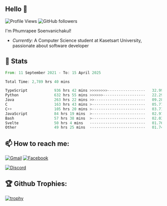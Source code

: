 
<h2>Hello 👋</h2> 

![Profile Views](https://komarev.com/ghpvc/?username=Homiez09&label=Profile%20views&color=0e75b6&style=flat)
![GitHub followers](https://img.shields.io/github/followers/HomieZ09.svg?style=social&label=Follow)


I'm Phumrapee Soenvanichakul!

- <i>Currently:</i> A Computer Science student at Kasetsart University, passionate about software developer

<h2>👀 Stats</h2>

<!--START_SECTION:waka-->

```rust
From: 11 September 2021 - To: 15 April 2025

Total Time: 2,789 hrs 40 mins

TypeScript            936 hrs 42 mins >>>>>>>>-----------------   32.99 %
Python                632 hrs 55 mins >>>>>>-------------------   22.29 %
Java                  263 hrs 22 mins >>-----------------------   09.28 %
C                     163 hrs 43 mins >------------------------   05.77 %
C++                   105 hrs 20 mins >------------------------   03.71 %
JavaScript            84 hrs 19 mins  >------------------------   02.97 %
Bash                  57 hrs 38 mins  >------------------------   02.03 %
Svelte                50 hrs 4 mins   -------------------------   01.76 %
Other                 49 hrs 25 mins  -------------------------   01.74 %
```

<!--END_SECTION:waka-->

<h2>📫 How to reach me:</h2>

<a href="mailto:phumrapeesoen1@gmail.com">![Gmail](https://img.shields.io/badge/Gmail-D14836?style=for-the-badge&logo=gmail&logoColor=white)</a> 
<a href="https://web.facebook.com/phumrapee.soenvanichakul.3/">![Facebook](https://img.shields.io/badge/Facebook-4267B2?style=for-the-badge&logo=facebook&logoColor=white)</a>

<a href="https://discord.gg/EWnAEUtFVm">![Discord](https://discord.c99.nl/widget/theme-1/297740667784921089.png)</a> 

<h2>🏆 Github Trophies:</h2>

[![trophy](https://github-profile-trophy.vercel.app/?username=Homiez09&theme=discord&row=1)](https://github.com/ryo-ma/github-profile-trophy)
